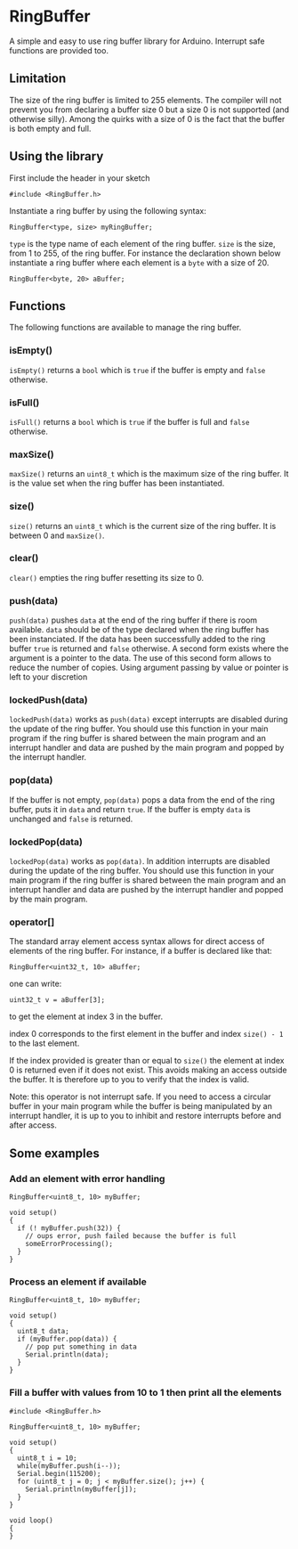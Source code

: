 # RingBuffer

A simple and easy to use ring buffer library for Arduino. Interrupt safe functions are provided too.

## Limitation

The size of the ring buffer is limited to 255 elements. The compiler will not prevent you from declaring a buffer size 0 but a size 0 is not supported (and otherwise silly). Among the quirks with a size of 0 is the fact that the buffer is both empty and full.

## Using the library

First include the header in your sketch

```
#include <RingBuffer.h>
```

Instantiate a ring buffer by using the following syntax:

```
RingBuffer<type, size> myRingBuffer;
```

```type``` is the type name of each element of the ring buffer. ```size``` is the size, from 1 to 255, of the ring buffer. For instance the declaration shown below instantiate a ring buffer where each element is a ```byte``` with a size of 20.

```
RingBuffer<byte, 20> aBuffer;
```

## Functions

The following functions are available to manage the ring buffer.

### isEmpty()
```isEmpty()``` returns a ```bool``` which is ```true``` if the buffer is empty and ```false``` otherwise.

### isFull()
```isFull()``` returns a ```bool``` which is ```true``` if the buffer is full and ```false``` otherwise.

### maxSize()

```maxSize()``` returns an ```uint8_t``` which is the maximum size of the ring buffer. It is the value set when the ring buffer has been instantiated.

### size()

```size()``` returns an ```uint8_t``` which is the current size of the ring buffer. It is between 0 and ```maxSize()```.

### clear()

```clear()``` empties the ring buffer resetting its size to 0.

### push(data)

```push(data)``` pushes ```data``` at the end of the ring buffer if there is room available. ```data``` should be of the type declared when the ring buffer has been instanciated. If the data has been successfully added to the ring buffer ```true``` is returned and ```false``` otherwise. A second form exists where the argument is a pointer to the data. The use of this second form allows to reduce the number of copies. Using argument passing by value or pointer is left to your discretion

### lockedPush(data)

```lockedPush(data)``` works as ```push(data)``` except interrupts are disabled during the update of the ring buffer. You should use this function in your main program if the ring buffer is shared between the main program and an interrupt handler and data are pushed by the main program and popped by the interrupt handler.

### pop(data)

If the buffer is not empty, ```pop(data)``` pops a data from the end of the ring buffer, puts it in ```data``` and return ```true```. If the buffer is empty ```data``` is unchanged and ```false``` is returned.

### lockedPop(data)

```lockedPop(data)``` works as ```pop(data)```. In addition interrupts are disabled during the update of the ring buffer. You should use this function in your main program if the ring buffer is shared between the main program and an interrupt handler and data are pushed by the interrupt handler and popped by the main program.

### operator[]

The standard array element access syntax allows for direct access of elements of the ring buffer. For instance, if a buffer is declared like that:

```
RingBuffer<uint32_t, 10> aBuffer;
```

one can write:

```
uint32_t v = aBuffer[3];
```

to get the element at index 3 in the buffer.

index 0 corresponds to the first element in the buffer and index ```size() - 1``` to the last element.

If the index provided is greater than or equal to ```size()``` the element at index 0 is returned even if it does not exist. This avoids making an access outside the buffer. It is therefore up to you to verify that the index is valid. 

Note: this operator is not interrupt safe. If you need to access a circular buffer in your main program while the buffer is being manipulated by an interrupt handler, it is up to you to inhibit and restore interrupts before and after access.

## Some examples

### Add an element with error handling

```
RingBuffer<uint8_t, 10> myBuffer;

void setup()
{
  if (! myBuffer.push(32)) {
    // oups error, push failed because the buffer is full
    someErrorProcessing();
  }
}
```

### Process an element if available

```
RingBuffer<uint8_t, 10> myBuffer;

void setup()
{
  uint8_t data;
  if (myBuffer.pop(data)) {
    // pop put something in data
    Serial.println(data);
  }
}
```

### Fill a buffer with values from 10 to 1 then print all the elements

```
#include <RingBuffer.h>

RingBuffer<uint8_t, 10> myBuffer;

void setup()
{
  uint8_t i = 10;
  while(myBuffer.push(i--));
  Serial.begin(115200);
  for (uint8_t j = 0; j < myBuffer.size(); j++) {
    Serial.println(myBuffer[j]);
  }
}

void loop()
{
}
```
